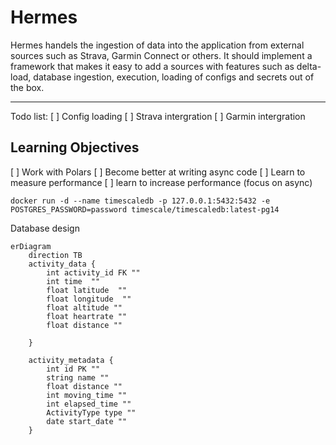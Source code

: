 # Hermes

Hermes handels the ingestion of data into the application from external sources such as Strava, Garmin Connect or others. It should implement a framework that makes it easy to add a sources with features such as delta-load, database ingestion, execution, loading of configs and secrets out of the box.  

----

Todo list:
[ ] Config loading
[ ] Strava intergration
[ ] Garmin intergration

## Learning Objectives

[ ] Work with Polars
[ ] Become better at writing async code
[ ] Learn to measure performance
[ ] learn to increase performance (focus on async)


`docker run -d --name timescaledb -p 127.0.0.1:5432:5432 -e POSTGRES_PASSWORD=password timescale/timescaledb:latest-pg14`


Database design

```mermaid
erDiagram
	direction TB
	activity_data {
		int activity_id FK ""  
		int time  ""
		float latitude  ""  
		float longitude  ""
        float altitude ""
        float heartrate ""
        float distance "" 

	}

    activity_metadata {
        int id PK ""
        string name ""
        float distance ""
        int moving_time ""
        int elapsed_time ""
        ActivityType type ""
        date start_date ""
    }
```